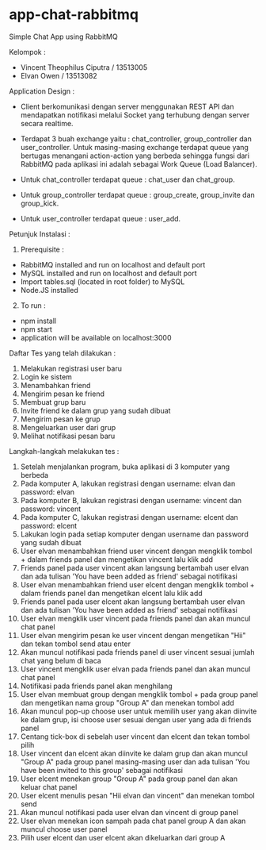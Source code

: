 # app-chat-rabbitmq
Simple Chat App using RabbitMQ

Kelompok :

- Vincent Theophilus Ciputra / 13513005
- Elvan Owen / 13513082


Application Design :

- Client berkomunikasi dengan server menggunakan REST API dan mendapatkan notifikasi melalui Socket yang terhubung dengan server secara realtime.
- Terdapat 3 buah exchange yaitu : chat_controller, group_controller dan user_controller. Untuk masing-masing exchange terdapat queue yang bertugas menangani action-action yang berbeda sehingga fungsi dari RabbitMQ pada aplikasi ini adalah sebagai Work Queue (Load Balancer).

- Untuk chat_controller terdapat queue : chat_user dan chat_group.
- Untuk group_controller terdapat queue : group_create, group_invite dan group_kick.
- Untuk user_controller terdapat queue : user_add.

Petunjuk Instalasi :

1. Prerequisite :
  - RabbitMQ installed and run on localhost and default port
  - MySQL installed and run on localhost and default port
  - Import tables.sql (located in root folder) to MySQL
  - Node.JS installed

2. To run :
  - npm install
  - npm start
  - application will be available on localhost:3000

Daftar Tes yang telah dilakukan :

1. Melakukan registrasi user baru
2. Login ke sistem
3. Menambahkan friend
4. Mengirim pesan ke friend
5. Membuat grup baru
6. Invite friend ke dalam grup yang sudah dibuat
7. Mengirim pesan ke grup
8. Mengeluarkan user dari grup
9. Melihat notifikasi pesan baru

Langkah-langkah melakukan tes :

1. Setelah menjalankan program, buka aplikasi di 3 komputer yang berbeda
2. Pada komputer A, lakukan registrasi dengan username: elvan dan password: elvan
3. Pada komputer B, lakukan registrasi dengan username: vincent dan password: vincent
4. Pada komputer C, lakukan registrasi dengan username: elcent dan password: elcent
5. Lakukan login pada setiap komputer dengan username dan password yang sudah dibuat
6. User elvan menambahkan friend user vincent dengan mengklik tombol + dalam friends panel dan mengetikan vincent lalu klik add
7. Friends panel pada user vincent akan langsung bertambah user elvan dan ada tulisan 'You have been added as friend' sebagai notifikasi
8. User elvan menambahkan friend user elcent dengan mengklik tombol + dalam friends panel dan mengetikan elcent lalu klik add
9. Friends panel pada user elcent akan langsung bertambah user elvan dan ada tulisan 'You have been added as friend' sebagai notifikasi
10. User elvan mengklik user vincent pada friends panel dan akan muncul chat panel
11. User elvan mengirim pesan ke user vincent dengan mengetikan "Hii" dan tekan tombol send atau enter
12. Akan muncul notifikasi pada friends panel di user vincent sesuai jumlah chat yang belum di baca
13. User vincent mengklik user elvan pada friends panel dan akan muncul chat panel
14. Notifikasi pada friends panel akan menghilang
15. User elvan membuat group dengan mengklik tombol + pada group panel dan mengetikan nama group "Group A" dan menekan tombol add
16. Akan muncul pop-up choose user untuk memilih user yang akan diinvite ke dalam grup, isi choose user sesuai dengan user yang ada di friends panel
17. Centang tick-box di sebelah user vincent dan elcent dan tekan tombol pilih
18. User vincent dan elcent akan diinvite ke dalam grup dan akan muncul "Group A" pada group panel masing-masing user dan ada tulisan 'You have been invited to this group' sebagai notifikasi
19. User elcent menekan group "Group A" pada group panel dan akan keluar chat panel
20. User elcent menulis pesan "Hii elvan dan vincent" dan menekan tombol send
21. Akan muncul notifikasi pada user elvan dan vincent di group panel
22. User elvan menekan icon sampah pada chat panel group A dan akan muncul choose user panel
23. Pilih user elcent dan user elcent akan dikeluarkan dari group A
